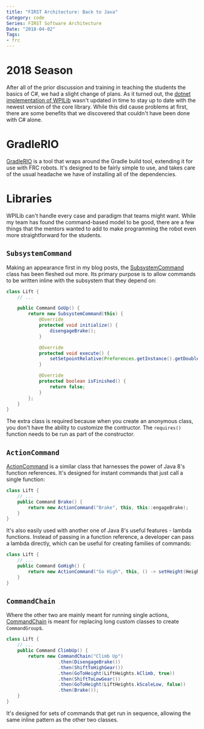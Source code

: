 ```yaml
---
title: "FIRST Architecture: Back to Java"
Category: code
Series: FIRST Software Architecture
Date: "2018-04-02"
Tags:
- frc
---
```


# 2018 Season

After all of the prior discussion and training in teaching the students the basics of C#, we had a slight change of plans.
As it turned out, the [dotnet implementation of WPILib][robotdotnet] wasn't updated in time to stay up to date with the newest version of the core library.
While this did cause problems at first, there are some benefits that we discovered that couldn't have been done with C# alone.

# GradleRIO

[GradleRIO][] is a tool that wraps around the Gradle build tool, extending it for use with FRC robots.
It's designed to be fairly simple to use, and takes care of the usual headache we have of installing all of the dependencies.

# Libraries

WPILib can't handle every case and paradigm that teams might want.
While my team has found the command-based model to be good, there are a few things that the mentors wanted to add to make programming the robot even more straightforward for the students.

## `SubsystemCommand`

Making an appearance first in my blog posts, the [SubsystemCommand][] class has been fleshed out more.
Its primary purpose is to allow commands to be written inline with the subsystem that they depend on:

```java
class Lift {
    // ...

    public Command GoUp() {
        return new SubsystemCommand(this) {
            @Override
            protected void initialize() {
                disengageBrake();
            }

            @Override
            protected void execute() {
                setSetpointRelative(Preferences.getInstance().getDouble(PreferenceStrings.LIFT_UP_DOWN_INCREMENT, 1));
            }

            @Override
            protected boolean isFinished() {
                return false;
            }
        };
    }
}
```

The extra class is required because when you create an anonymous class, you don't have the ability to customize the contructor.
The `requires()` function needs to be run as part of the constructor.

## `ActionCommand`

[ActionCommand][] is a similar class that harnesses the power of Java 8's function references.
It's designed for instant commands that just call a single function:

```java
class Lift {
    // ...
    public Command Brake() {
        return new ActionCommand("Brake", this, this::engageBrake);
    }
}
```

It's also easily used with another one of Java 8's useful features - lambda functions.
Instead of passing in a function reference, a developer can pass a lambda directly, which can be useful for creating families of commands:

```java
class Lift {
    // ...
    public Command GoHigh() {
        return new ActionCommand("Go High", this, () -> setHeight(Heights.HIGH));
    }
}
```

## `CommandChain`

Where the other two are mainly meant for running single actions, [CommandChain][] is meant for replacing long custom classes to create `CommandGroup`s.

```java
class Lift {
    // ...
    public Command ClimbUp() {
        return new CommandChain("Climb Up")
                   .then(DisengageBrake())
                   .then(ShiftToHighGear())
                   .then(GoToHeight(LiftHeights.kClimb, true))
                   .then(ShiftToLowGear())
                   .then(GoToHeight(LiftHeights.kScaleLow, false))
                   .then(Brake());
    }
}
```

It's designed for sets of commands that get run in sequence, allowing the same inline pattern as the other two classes.

[robotdotnet]: https://github.com/robotdotnet/WPILib
[GradleRIO]: https://github.com/Open-RIO/GradleRIO
[SubsystemCommand]: https://github.com/chopshop-166/frc-2018/blob/master/src/main/java/frc/team166/chopshoplib/commands/SubsystemCommand.java
[ActionCommand]: https://github.com/chopshop-166/frc-2018/blob/master/src/main/java/frc/team166/chopshoplib/commands/ActionCommand.java
[CommandChain]: https://github.com/chopshop-166/frc-2018/blob/master/src/main/java/frc/team166/chopshoplib/commands/CommandChain.java
